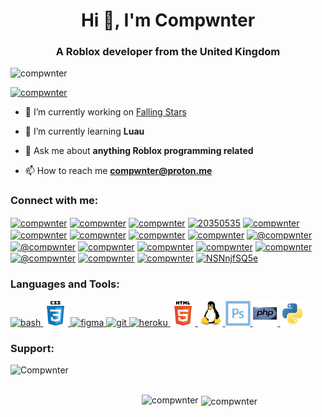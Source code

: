 <h1 align="center">Hi 👋, I'm Compwnter</h1>
<h3 align="center">A Roblox developer from the United Kingdom</h3>

<p align="left"> <img src="https://komarev.com/ghpvc/?username=compwnter&label=Profile%20views&color=0e75b6&style=flat" alt="compwnter" /> </p>

<p align="left"> <a href="https://github.com/ryo-ma/github-profile-trophy"><img src="https://github-profile-trophy.vercel.app/?username=compwnter" alt="compwnter" /></a> </p>

- 🔭 I’m currently working on [Falling Stars](https://www.roblox.com/groups/14320498/Falling-Stars-Ultimate-Galaxy#!/about)

- 🌱 I’m currently learning **Luau**

- 💬 Ask me about **anything Roblox programming related**

- 📫 How to reach me **compwnter@proton.me**

<h3 align="left">Connect with me:</h3>
<p align="left">
<a href="https://codepen.io/compwnter" target="blank"><img align="center" src="https://raw.githubusercontent.com/rahuldkjain/github-profile-readme-generator/master/src/images/icons/Social/codepen.svg" alt="compwnter" height="30" width="40" /></a>
<a href="https://dev.to/compwnter" target="blank"><img align="center" src="https://raw.githubusercontent.com/rahuldkjain/github-profile-readme-generator/master/src/images/icons/Social/devto.svg" alt="compwnter" height="30" width="40" /></a>
<a href="https://linkedin.com/in/compwnter" target="blank"><img align="center" src="https://raw.githubusercontent.com/rahuldkjain/github-profile-readme-generator/master/src/images/icons/Social/linked-in-alt.svg" alt="compwnter" height="30" width="40" /></a>
<a href="https://stackoverflow.com/users/20350535" target="blank"><img align="center" src="https://raw.githubusercontent.com/rahuldkjain/github-profile-readme-generator/master/src/images/icons/Social/stack-overflow.svg" alt="20350535" height="30" width="40" /></a>
<a href="https://codesandbox.com/compwnter" target="blank"><img align="center" src="https://raw.githubusercontent.com/rahuldkjain/github-profile-readme-generator/master/src/images/icons/Social/codesandbox.svg" alt="compwnter" height="30" width="40" /></a>
<a href="https://kaggle.com/compwnter" target="blank"><img align="center" src="https://raw.githubusercontent.com/rahuldkjain/github-profile-readme-generator/master/src/images/icons/Social/kaggle.svg" alt="compwnter" height="30" width="40" /></a>
<a href="https://fb.com/compwnter" target="blank"><img align="center" src="https://raw.githubusercontent.com/rahuldkjain/github-profile-readme-generator/master/src/images/icons/Social/facebook.svg" alt="compwnter" height="30" width="40" /></a>
<a href="https://dribbble.com/compwnter" target="blank"><img align="center" src="https://raw.githubusercontent.com/rahuldkjain/github-profile-readme-generator/master/src/images/icons/Social/dribbble.svg" alt="compwnter" height="30" width="40" /></a>
<a href="https://www.behance.net/compwnter" target="blank"><img align="center" src="https://raw.githubusercontent.com/rahuldkjain/github-profile-readme-generator/master/src/images/icons/Social/behance.svg" alt="compwnter" height="30" width="40" /></a>
<a href="https://hashnode.com/@compwnter" target="blank"><img align="center" src="https://raw.githubusercontent.com/rahuldkjain/github-profile-readme-generator/master/src/images/icons/Social/hashnode.svg" alt="@compwnter" height="30" width="40" /></a>
<a href="https://medium.com/@compwnter" target="blank"><img align="center" src="https://raw.githubusercontent.com/rahuldkjain/github-profile-readme-generator/master/src/images/icons/Social/medium.svg" alt="@compwnter" height="30" width="40" /></a>
<a href="https://www.youtube.com/c/compwnter" target="blank"><img align="center" src="https://raw.githubusercontent.com/rahuldkjain/github-profile-readme-generator/master/src/images/icons/Social/youtube.svg" alt="compwnter" height="30" width="40" /></a>
<a href="https://www.codechef.com/users/compwnter" target="blank"><img align="center" src="https://cdn.jsdelivr.net/npm/simple-icons@3.1.0/icons/codechef.svg" alt="compwnter" height="30" width="40" /></a>
<a href="https://codeforces.com/profile/compwnter" target="blank"><img align="center" src="https://raw.githubusercontent.com/rahuldkjain/github-profile-readme-generator/master/src/images/icons/Social/codeforces.svg" alt="compwnter" height="30" width="40" /></a>
<a href="https://www.leetcode.com/compwnter" target="blank"><img align="center" src="https://raw.githubusercontent.com/rahuldkjain/github-profile-readme-generator/master/src/images/icons/Social/leet-code.svg" alt="compwnter" height="30" width="40" /></a>
<a href="https://www.hackerearth.com/@compwnter" target="blank"><img align="center" src="https://raw.githubusercontent.com/rahuldkjain/github-profile-readme-generator/master/src/images/icons/Social/hackerearth.svg" alt="@compwnter" height="30" width="40" /></a>
<a href="https://auth.geeksforgeeks.org/user/compwnter" target="blank"><img align="center" src="https://raw.githubusercontent.com/rahuldkjain/github-profile-readme-generator/master/src/images/icons/Social/geeks-for-geeks.svg" alt="compwnter" height="30" width="40" /></a>
<a href="https://www.topcoder.com/members/compwnter" target="blank"><img align="center" src="https://raw.githubusercontent.com/rahuldkjain/github-profile-readme-generator/master/src/images/icons/Social/topcoder.svg" alt="compwnter" height="30" width="40" /></a>
<a href="https://discord.gg/NSNnjfSQ5e" target="blank"><img align="center" src="https://raw.githubusercontent.com/rahuldkjain/github-profile-readme-generator/master/src/images/icons/Social/discord.svg" alt="NSNnjfSQ5e" height="30" width="40" /></a>
</p>

<h3 align="left">Languages and Tools:</h3>
<p align="left"> <a href="https://www.gnu.org/software/bash/" target="_blank" rel="noreferrer"> <img src="https://www.vectorlogo.zone/logos/gnu_bash/gnu_bash-icon.svg" alt="bash" width="40" height="40"/> </a> <a href="https://www.w3schools.com/css/" target="_blank" rel="noreferrer"> <img src="https://raw.githubusercontent.com/devicons/devicon/master/icons/css3/css3-original-wordmark.svg" alt="css3" width="40" height="40"/> </a> <a href="https://www.figma.com/" target="_blank" rel="noreferrer"> <img src="https://www.vectorlogo.zone/logos/figma/figma-icon.svg" alt="figma" width="40" height="40"/> </a> <a href="https://git-scm.com/" target="_blank" rel="noreferrer"> <img src="https://www.vectorlogo.zone/logos/git-scm/git-scm-icon.svg" alt="git" width="40" height="40"/> </a> <a href="https://heroku.com" target="_blank" rel="noreferrer"> <img src="https://www.vectorlogo.zone/logos/heroku/heroku-icon.svg" alt="heroku" width="40" height="40"/> </a> <a href="https://www.w3.org/html/" target="_blank" rel="noreferrer"> <img src="https://raw.githubusercontent.com/devicons/devicon/master/icons/html5/html5-original-wordmark.svg" alt="html5" width="40" height="40"/> </a> <a href="https://www.linux.org/" target="_blank" rel="noreferrer"> <img src="https://raw.githubusercontent.com/devicons/devicon/master/icons/linux/linux-original.svg" alt="linux" width="40" height="40"/> </a> <a href="https://www.photoshop.com/en" target="_blank" rel="noreferrer"> <img src="https://raw.githubusercontent.com/devicons/devicon/master/icons/photoshop/photoshop-line.svg" alt="photoshop" width="40" height="40"/> </a> <a href="https://www.php.net" target="_blank" rel="noreferrer"> <img src="https://raw.githubusercontent.com/devicons/devicon/master/icons/php/php-original.svg" alt="php" width="40" height="40"/> </a> <a href="https://www.python.org" target="_blank" rel="noreferrer"> <img src="https://raw.githubusercontent.com/devicons/devicon/master/icons/python/python-original.svg" alt="python" width="40" height="40"/> </a> </p>

<h3 align="left">Support:</h3>
<p><a href="https://ko-fi.com/Compwnter"> <img align="left" src="https://cdn.ko-fi.com/cdn/kofi3.png?v=3" height="50" width="210" alt="Compwnter" /></a></p><br><br>
<p></p>
<p><img align="left" src="https://github-readme-stats.vercel.app/api/top-langs?username=compwnter&show_icons=true&locale=en&layout=compact&theme=dark" alt="compwnter" /></p>
<p>&nbsp;<img align="center" src="https://github-readme-stats.vercel.app/api?username=compwnter&show_icons=true&locale=en&theme=dark" alt="compwnter" /></p>
